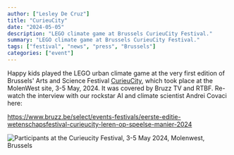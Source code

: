 ```yaml
---
author: ["Lesley De Cruz"]
title: "CurieuCity"
date: "2024-05-05"
description: "LEGO climate game at Brussels CurieuCity Festival."
summary: "LEGO climate game at Brussels CurieuCity Festival."
tags: ["festival", "news", "press", "Brussels"]
categories: ["event"]
---
```


Happy kids played the LEGO urban climate game at the very first edition of Brussels' Arts and Science Festival [CurieuCity](https://curieucity.brussels/nl/edition/molenbeek/), which took place at the MolenWest site, 3-5 May, 2024. It was covered by Bruzz TV and RTBF. Re-watch the interview with our rockstar AI and climate scientist Andrei Covaci here:  

<https://www.bruzz.be/select/events-festivals/eerste-editie-wetenschapsfestival-curieucity-leren-op-speelse-manier-2024>

![Participants at the Curieucity Festival, 3-5 May 2024, Molenwest, Brussels](assets/images/curieucity1.jpg)
